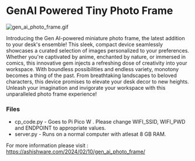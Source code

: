 # GenAI Powered Tiny Photo Frame

![gen_ai_photo_frame.gif](gen_ai_photo_frame.gif)

Introducing the Gen AI-powered miniature photo frame, the latest addition to your desk's ensemble! This sleek, compact device seamlessly showcases a curated selection of images personalized to your preferences. Whether you're captivated by anime, enchanted by nature, or immersed in comics, this innovative gem injects a refreshing dose of creativity into your workspace. With boundless possibilities and endless variety, monotony becomes a thing of the past. From breathtaking landscapes to beloved characters, this device promises to elevate your desk decor to new heights. Unleash your imagination and invigorate your workspace with this unparalleled photo frame experience!

### Files
* cp_code.py - Goes to Pi Pico W . Please change WIFI_SSID, WIFI_PWD and ENDPOINT to appropriate values.
* server.py - Runs on a normal computer with atlesat 8 GB RAM.
  
For more information please visit : https://ashishware.com/2024/02/10/gen_ai_photo_frame/
